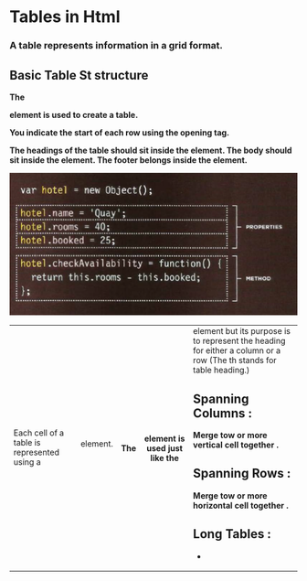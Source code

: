 # Tables in Html 
### A table represents information in a grid format.

## Basic Table St structure

**The <table> element is used to create a table.**

**<tr> You indicate the start of each row using the opening <tr> tag.**

**<td> Each cell of a table is represented using a <td> element.**

**<th> The <th> element is used just like the <td> element but its purpose is to represent the heading for either a column or a row (The th stands for table heading.)**

## Spanning Columns :
**Merge tow or more vertical cell together .**


## Spanning Rows :
**Merge tow or more horizontal cell together .**

## Long Tables :
* <thead> The headings of the table should sit inside the <thead> element.
<tbody> The body should sit inside the <tbody> element.
<tfoot> The footer belongs inside the <tfoot> element.


![image](image/Capture.png)